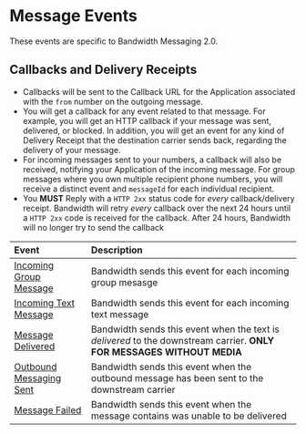 # Message Events

These events are specific to Bandwidth Messaging 2.0.

## Callbacks and Delivery Receipts
* Callbacks will be sent to the Callback URL for the Application associated with the `from` number on the outgoing message.
* You will get a callback for any event related to that message. For example, you will get an HTTP callback if your message was sent, delivered, or blocked. In addition, you will get an event for any kind of Delivery Receipt that the destination carrier sends back, regarding the delivery of your message.
* For incoming messages sent to your numbers, a callback will also be received, notifying your Application of the incoming message. For group messages where you own multiple recipient phone numbers, you will receive a distinct event and `messageId` for each individual recipient.
* You **MUST** Reply with a `HTTP 2xx` status code for _every_ callback/delivery receipt.  Bandwidth will retry _every_ callback over the next 24 hours until a `HTTP 2xx` code is received for the callback.  After 24 hours, Bandwidth will no longer try to send the callback

| Event                                      | Description                                                                                                            |
|:-------------------------------------------|:-----------------------------------------------------------------------------------------------------------------------|
| [Incoming Group Message](incomingGroup.md) | Bandwidth sends this event for each incoming group mesasge                                                             |
| [Incoming Text Message](incomingSingle.md)  | Bandwidth sends this event for each incoming text message                                                              |
| [Message Delivered](msgDelivered.md)       | Bandwidth sends this event when the text is _delivered_ to the downstream carrier. **ONLY FOR MESSAGES WITHOUT MEDIA** |
| [Outbound Messaging Sent](outSent.md)      | Bandwidth sends this event when the outbound message has been sent to the downstream carrier                           |
| [Message Failed](messageFailed.md)   | Bandwidth sends this event when the message contains was unable to be delivered                                        |
